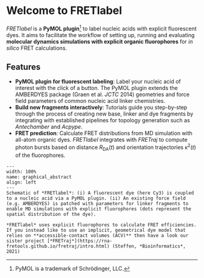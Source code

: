 # Welcome to FRETlabel
*FRETlabel* is a **PyMOL plugin**[^PyMOL] to label nucleic acids with explicit fluorescent dyes. It aims to facilitate the workflow of setting up, running and evaluating **molecular dynamics simulations with explicit organic fluorophores** for *in silico* FRET calculations.

## Features

- **PyMOL plugin for fluorescent labeling**: Label your nucleic acid of interest with the click of a button. The PyMOL plugin extends the AMBERDYES package (Graen et al. *JCTC* 2014) geometries and force field parameters of common nucleic acid linker chemistries.
- **Build new fragments interactively**: Tutorials guide you step-by-step through the process of creating new base, linker and dye fragments by integrating with established pipelines for topology generation such as *Antechamber* and *Acpype*.
- **FRET prediction**: Calculate FRET distributions from MD simulation with all-atom organic dyes. *FRETlabel* integrates with *FRETraj* to compute photon bursts based on distance $R_\text{DA}(t)$ and orientation trajectories $\kappa^2(t)$ of the fluorophores. 

```{figure} images/graphical_abstract.png
---
width: 100%
name: graphical_abstract
align: left
---
Schematic of *FRETlabel*: (i) A fluorescent dye (here Cy3) is coupled to a nucleic acid via a PyMOL plugin. (ii) An existing force field (e.g. AMBERDYES) is patched with parameters for linker fragments to enable MD simulations with explicit fluorophores (dots represent the spatial distribution of the dye).
```

```{admonition} FRETraj
*FRETlabel* uses explicit fluorophores to calculate FRET efficiencies. If you instead like to use an implicit, geometrical dye model that relies on **accessible-contact volumes (ACV)** then have a look our sister project [*FRETraj*](https://rna-fretools.github.io/fretraj/intro.html) (Steffen, *Bioinformatics*, 2021)
``` 

[^PyMOL]: PyMOL is a trademark of Schrödinger, LLC.
